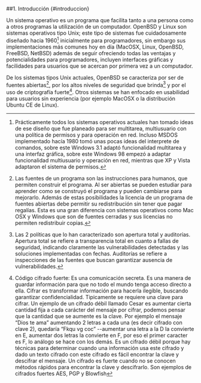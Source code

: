 ##1. Introducción {#introduccion}

Un sistema operativo es un programa que facilita tanto a una persona como a otros programas
la utilización de un computador. OpenBSD y Linux son sistemas operativos tipo Unix; este tipo
de sistemas fue cuidadosamente diseñado hacia 1960[^1] inicialmente para programadores, sin embargo
sus implementaciones más comunes hoy en día (MacOSX, Linux, OpenBSD, FreeBSD, NetBSD) además de seguir
ofreciendo todas las ventajas y potencialidades para programadores, incluyen interfaces gráficas y facilidades
para usuarios que se acercan por primera vez a un computador.

[^1]: Prácticamente todos los sistemas operativos actuales han tomado ideas de ese diseño que fue 
planeado para ser multitarea, multiusuario con una política de permisos y para operación en red. 
Incluso MSDOS implementado hacía 1980 tomó unas pocas ideas del interprete de comandos, sobre este 
Windows 3.1 adaptó funcionalidad multitarea y una interfaz gráfica, sobre este Windows 98 empezó a 
adaptar funcionalidad multiusuario y operación en red, mientras que XP y Vista adaptaron el sistema de permisos.

De los sistemas tipos Unix actuales, OpenBSD se caracteriza por ser de fuentes abiertas[^2], por los altos niveles 
de seguridad que brinda[^3] y por el uso de criptografía fuerte[^4]. Otros sistemas se han enfocado en usabilidad 
para usuarios sin experiencia (por ejemplo MacOSX o la distribución Ubuntu CE de Linux).

[^2]: Las fuentes de un programa son las instrucciones para humanos, que permiten construir el programa. Al ser 
abiertas se pueden estudiar para aprender como se construyó el programa y pueden cambiarse para mejorarlo. 
Además de estas posibilidades la licencia de un programa de fuentes abiertas debe permitir su redistribución sin 
tener que pagar regalías. Esta es una gran diferencia con sistemas operativos como Mac OSX y Windows que son de 
fuentes cerradas y sus licencias no permiten redistribuir copias.

[^3]: Las 2 políticas que lo han caracterizado son apertura total y auditorías. Apertura total se refiere a 
transparencia total en cuanto a fallas de seguridad, indicando claramente las vulnerabilidades detectadas y 
las soluciones implementadas con fechas. Auditorías se refiere a inspecciones de las fuentes que buscan garantizar 
ausencia de vulnerabilidades.

[^4]: Código cifrado fuerte: Es una comunicación secreta. Es una manera de guardar información para que no todo el 
mundo tenga acceso directo a ella. Cifrar es transformar información para hacerla ilegible, buscando garantizar 
confidencialidad. Tipicamente se requiere una clave para cifrar. Un ejemplo de un cifrado débil llamado Cesar 
es aumentar cierta cantidad fija a cada carácter del mensaje por cifrar, podemos pensar que la cantidad que se 
aumente es la clave. Por ejemplo el mensaje “Dios te ama” aumentando 2 letras a cada una (es decir cifrado con clave 2),
quedaría “Fkqu vg coc” --aumentar una letra a la D la convierte en E, aumentar dos letras la convierte en F, 
por eso el primer caracter es F, lo análogo se hace con los demás. Es un cifrado débil porque hay técnicas para 
determinar cuando una información usa este cifrado y dado un texto cifrado con este cifrado es fácil encontrar 
la clave y descifrar el mensaje. Un cifrado es fuerte cuando no se conocen métodos rápidos para encontrar 
la clave y descifrarlo. Son ejemplos de cifrados fuertes AES, PGP y Blowfish
